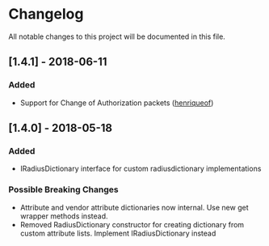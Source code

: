 # Changelog
All notable changes to this project will be documented in this file.

## [1.4.1] - 2018-06-11
### Added
- Support for Change of Authorization packets ([henriqueof](https://github.com/henriqueof))

## [1.4.0] - 2018-05-18
### Added
- IRadiusDictionary interface for custom radiusdictionary implementations

### Possible Breaking Changes
- Attribute and vendor attribute dictionaries now internal. Use new get wrapper methods instead.
- Removed RadiusDictionary constructor for creating dictionary from custom attribute lists. Implement IRadiusDictionary instead
